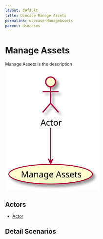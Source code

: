 ```yaml
---
layout: default
title: Usecase Manage Assets
permalink: usecase-ManageAssets
parent: Usecases
---
```


# Manage Assets

Manage Assets is the description

![Activities Diagram](./activities.svg)

## Actors

* [Actor](actor-actor)


## Detail Scenarios


  

